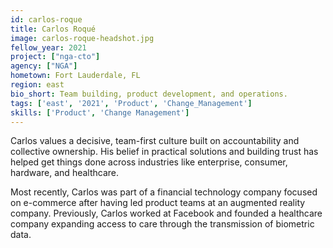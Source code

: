 ```yaml
---
id: carlos-roque
title: Carlos Roqué
image: carlos-roque-headshot.jpg
fellow_year: 2021
project: ["nga-cto"]
agency: ["NGA"]
hometown: Fort Lauderdale, FL
region: east
bio_short: Team building, product development, and operations.
tags: ['east', '2021', 'Product', 'Change_Management']
skills: ['Product', 'Change Management']
---
```

Carlos values a decisive, team-first culture built on accountability and collective ownership. His belief in practical solutions and building trust has helped get things done across industries like enterprise, consumer, hardware, and healthcare.

Most recently, Carlos was part of a financial technology company focused on e-commerce after having led product teams at an augmented reality company. Previously, Carlos worked at Facebook and founded a healthcare company expanding access to care through the transmission of biometric data.
